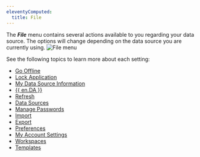 ```yaml
---
eleventyComputed:
  title: File
---
```

The ***File*** menu contains several actions available to you regarding your data source. The options will change depending on the data source you are currently using.
![File menu](https://cdnweb.devolutions.net/docs/docs_en_rdm_mac_RDMMac2115.png)

See the following topics to learn more about each setting:

* [Go Offline](/rdm/mac/commands/file/go-offline/)
* [Lock Application](/rdm/mac/commands/file/lock-application/)
* [My Data Source Information](/rdm/mac/commands/file/data-source-information/)
* [{{ en.DA }}](/rdm/mac/commands/file/devolutions-account/)
* [Refresh](/rdm/mac/commands/file/backup/refresh/)
* [Data Sources](/rdm/mac/commands/file/data-sources/overview/)
* [Manage Passwords](/rdm/mac/commands/file/manage-password/)
* [Import](/rdm/mac/commands/file/import/overview/)
* [Export](/rdm/mac/commands/file/export/overview/)
* [Preferences](/rdm/mac/commands/file/preferences/general/)
* [My Account Settings](/rdm/mac/commands/file/my-account-settings/)
* [Workspaces](/rdm/mac/commands/file/workspaces/)
* [Templates](/rdm/mac/commands/file/templates/)
